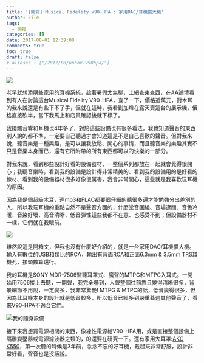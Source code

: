```yaml
---
title: '[開箱] Musical Fidelity V90-HPA : 家用DAC/耳機擴大機'
author: ZiTe
tags:
  - 開箱
categories: []
date: 2017-08-01 12:39:00
comments: true
toc: true
draft: false
# aliases : ["/2017/08/unbox-v90hpa/"]
---
```

![](https://3.bp.blogspot.com/-bPMIFfBMRkA/Xqz5qcICTJI/AAAAAAAACKE/D5Qrzh-gc980LMg3Jg_3zbFga-1fmfl8gCPcBGAsYHg/s320/20170802_%25E8%2580%25B3%25E6%25A9%259F%25E8%25A8%25AD%25E5%2582%2599-12.jpg)

老早就想添購些家用的耳機系統，趁著暑假太無聊，上網查東查西，在AA論壇看到有人在討論這台Musical Fidelity V90-HPA，查了一下，價格近萬元，對木耳的我來說還是有些下不了手，但就在這時，我看到加煒在露天賣這台的展示機，價格直接砍半，當下我馬上和店員確認後就下標了。 

<!--more-->

我接觸音響和耳機也4年多了，對於這些設備也有很多看法，我也知道聲音的東西別人說的都不準，一定要自己聽過才會知道這是不是自己喜歡的聲音。但對我來說，聽音樂是一種興趣，是可以讓我放鬆、開心的事情，而且聽音樂的樂趣其實不只是音樂本身而已，還有它所附帶的所有東西都可以的快樂的一部分。

對我來說，看到那些設計好看的設備器材，一整個系列都放在一起就會覺得很開心；我聽音樂時，看到我的設備是設計得非常精美的、看到我的設備用的是好看的線材、看到我的設備器材很多好像很厲害，我會非常開心，這些就是我喜歡玩耳機的原因。 

因為我是個超級木耳，連mp3和FLAC都要很仔細的聽很多遍才能勉強分出差別的人，所以我玩耳機的重點自然不是聲音方面的，什麽堂音圍繞、音場遼闊、音色冷暖、音染好壞、高音清晰、低音彈性這些我都不在意、也感受不到；但設備器材不一樣，它們就在我眼前。

![](https://2.bp.blogspot.com/-usQ52mZh9Q4/Xqz5qYna8-I/AAAAAAAACKE/JtTvOf4uLvkCFNJyvrYmt5J0iV3aVhFZwCPcBGAsYHg/s1600/20170802_%25E8%2580%25B3%25E6%25A9%259F%25E8%25A8%25AD%25E5%2582%2599-15.jpg)

雖然說這是開箱文，但我也沒有什麼好介紹的，就是一台家用DAC/耳機擴大機。輸入有數位的USB和類比的RCA，輸出有背面RCA和正面6.3mm & 3.5mm TRS耳機孔，接頭數算還行。 

我的耳機是SONY MDR-7506監聽耳罩式、魔聲的MTPG和MTPC入耳式。一開始用7506接上去聽，一開聲，我完全嚇到，人聲整個往前靠且變得清晰很多，背景細節不用說，一定變多，我非常驚艷! MTPG & MTPC的話，低音變得很多，但因為此耳機本身的設計就是低音較多，所以低音已經多到嚴重蓋過其他聲音了，看來V90-HPA不適合它們。

![我的隨身設備](https://4.bp.blogspot.com/-e0cpOWlJmIU/Xqz5qRCINBI/AAAAAAAACKE/nd0ytkkjVzE02KxtCQHLbC278zlpwdG1wCPcBGAsYHg/s1600/20170802_%25E8%2580%25B3%25E6%25A9%259F%25E8%25A8%25AD%25E5%2582%2599-4.jpg)

接下來我想買電源相關的東西，像線性電源給V90-HPA用，或是直接整個設備上隔離變壓器或電源濾波器之類的，的還要在研究一下。還有家用大耳罩:[AKG K550](https://zite-honmono.blogspot.com/2017/08/akg-k550-mk2-3.html)，第一次聽的時候是3年前，念念不忘的好耳機，戴起來非常舒服，設計非常好看，聲音也是沒話說。
